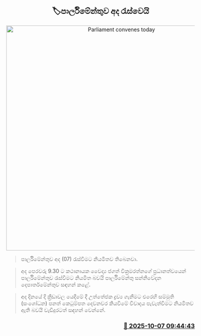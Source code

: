 <p align='center'><b><h2 align='center' title='Parliament convenes today'>🏷පාර්ලිමේන්තුව අද රැස්වෙයි</h2></b></p>
<p align='center'><img src='https://helakuru.sgp1.cdn.digitaloceanspaces.com/esana/images/lib/parliment-new-01-archived.jpg' width='600' alt='Parliament convenes today'></p>

> පාර්ලිමේන්තුව අද (07) රැස්වීමට නියමිතව තිබෙනවා.

> අද පෙරවරු 9.30 ට කථානායක වෛද්‍ය ජගත් වික්‍රමරත්නගේ ප්‍රධානත්වයෙන් පාර්ලිමේන්තුව රැස්වීමට නියමිත බවයි පාර්ලිමේන්තු සන්නිවේදන දෙපාර්තමේන්තුව සඳහන් කළේ.

> අද දිනයේ දි ක්‍රීඩාවල යෙදීමේ දී උත්තේජක ද්‍රව්‍ය ගැනීමට එරෙහි සම්මුති (සංශෝධන) පනත් කෙටුම්පත දෙවනවර කියවීමේ විවාදය පැවැත්වීමට නියමිතව ඇති බවයි වැඩිදුරටත් සඳහන් වෙන්නේ.



<h3 align='right'><a href='https://www.helakuru.lk/esana/p/114251/'>📅 2025-10-07 09:44:43</a></h3>
